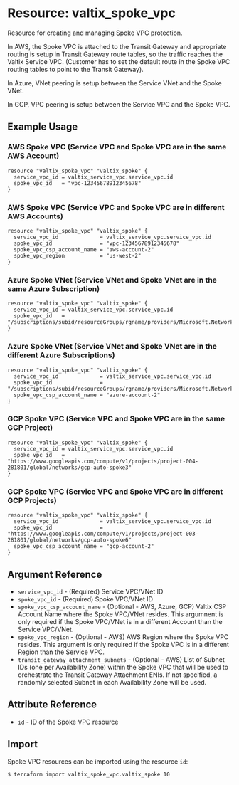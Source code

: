 # Resource: valtix_spoke_vpc
Resource for creating and managing Spoke VPC protection.

In AWS, the Spoke VPC is attached to the Transit Gateway and appropriate routing is setup in Transit Gateway route tables, so the traffic reaches the Valtix Service VPC. (Customer has to set the default route in the Spoke VPC routing tables to point to the Transit Gateway).

In Azure, VNet peering is setup between the Service VNet and the Spoke VNet.

In GCP, VPC peering is setup between the Service VPC and the Spoke VPC.

## Example Usage

### AWS Spoke VPC (Service VPC and Spoke VPC are in the same AWS Account)
```hcl
resource "valtix_spoke_vpc" "valtix_spoke" {
  service_vpc_id = valtix_service_vpc.service_vpc.id
  spoke_vpc_id   = "vpc-12345678912345678"
}
```

### AWS Spoke VPC (Service VPC and Spoke VPC are in different AWS Accounts)
```hcl
resource "valtix_spoke_vpc" "valtix_spoke" {
  service_vpc_id             = valtix_service_vpc.service_vpc.id
  spoke_vpc_id               = "vpc-12345678912345678"
  spoke_vpc_csp_account_name = "aws-account-2"
  spoke_vpc_region           = "us-west-2"
}
```

### Azure Spoke VNet (Service VNet and Spoke VNet are in the same Azure Subscription)
```hcl
resource "valtix_spoke_vpc" "valtix_spoke" {
  service_vpc_id = valtix_service_vpc.service_vpc.id
  spoke_vpc_id   = "/subscriptions/subid/resourceGroups/rgname/providers/Microsoft.Network/virtualNetworks/spoke1"
}
```

### Azure Spoke VNet (Service VNet and Spoke VNet are in the different Azure Subscriptions)
```hcl
resource "valtix_spoke_vpc" "valtix_spoke" {
  service_vpc_id             = valtix_service_vpc.service_vpc.id
  spoke_vpc_id               = "/subscriptions/subid/resourceGroups/rgname/providers/Microsoft.Network/virtualNetworks/spoke1"
  spoke_vpc_csp_account_name = "azure-account-2"
}
```

### GCP Spoke VPC (Service VPC and Spoke VPC are in the same GCP Project)
```hcl
resource "valtix_spoke_vpc" "valtix_spoke" {
  service_vpc_id = valtix_service_vpc.service_vpc.id
  spoke_vpc_id   = "https://www.googleapis.com/compute/v1/projects/project-004-281801/global/networks/gcp-auto-spoke3"
}
```

### GCP Spoke VPC (Service VPC and Spoke VPC are in different GCP Projects)
```hcl
resource "valtix_spoke_vpc" "valtix_spoke" {
  service_vpc_id             = valtix_service_vpc.service_vpc.id
  spoke_vpc_id               = "https://www.googleapis.com/compute/v1/projects/project-003-281801/global/networks/gcp-auto-spoke6"
  spoke_vpc_csp_account_name = "gcp-account-2"
}
```

## Argument Reference
* `service_vpc_id` - (Required) Service VPC/VNet ID
* `spoke_vpc_id` - (Required) Spoke VPC/VNet ID
* `spoke_vpc_csp_account_name` - (Optional - AWS, Azure, GCP) Valtix CSP Account Name where the Spoke VPC/VNet resides. This argumnent is only required if the Spoke VPC/VNet is in a different Account than the Service VPC/VNet.
* `spoke_vpc_region` - (Optional - AWS) AWS Region where the Spoke VPC resides.  This argument is only required if the Spoke VPC is in a different Region than the Service VPC.
* `transit_gateway_attachment_subnets` - (Optional - AWS) List of Subnet IDs (one per Availability Zone) within the Spoke VPC that will be used to orchestrate the Transit Gateway Attachment ENIs. If not specified, a randomly selected Subnet in each Availability Zone will be used.

## Attribute Reference
* `id` - ID of the Spoke VPC resource

## Import
Spoke VPC resources can be imported using the resource `id`:

```hcl
$ terraform import valtix_spoke_vpc.valtix_spoke 10
```